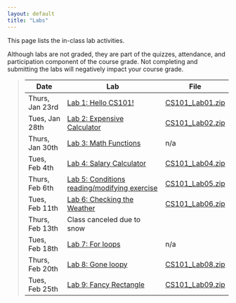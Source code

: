 ```yaml
---
layout: default
title: "Labs"
---
```


This page lists the in-class lab activities.

Although labs are not graded, they are part of the quizzes, attendance,
and participation component of the course grade.  Not completing
and submitting the labs will negatively impact your course grade.

> Date | Lab | File
> ---- | --- | ----
> Thurs, Jan 23rd | [Lab 1: Hello CS101!](lab01.html) | [CS101\_Lab01.zip](CS101_Lab01.zip)
> Tues, Jan 28th | [Lab 2: Expensive Calculator](lab02.html) | [CS101\_Lab02.zip](CS101_Lab02.zip)
> Thurs, Jan 30th | [Lab 3: Math Functions](lab03.html) | n/a
> Tues, Feb 4th | [Lab 4: Salary Calculator](lab04.html) | [CS101\_Lab04.zip](CS101_Lab04.zip)
> Thurs, Feb 6th | [Lab 5: Conditions reading/modifying exercise](lab05.html) | [CS101\_Lab05.zip](CS101_Lab05.zip)
> Tues, Feb 11th | [Lab 6: Checking the Weather](lab06.html) | [CS101\_Lab06.zip](CS101_Lab06.zip)
> Thurs, Feb 13th | Class canceled due to snow
> Tues, Feb 18th | [Lab 7: For loops](lab07.html) | n/a
> Thurs, Feb 20th | [Lab 8: Gone loopy](lab08.html) | [CS101\_Lab08.zip](CS101_Lab08.zip)
> Tues, Feb 25th | [Lab 9: Fancy Rectangle](lab09.html) | [CS101\_Lab09.zip](CS101_Lab09.zip)
